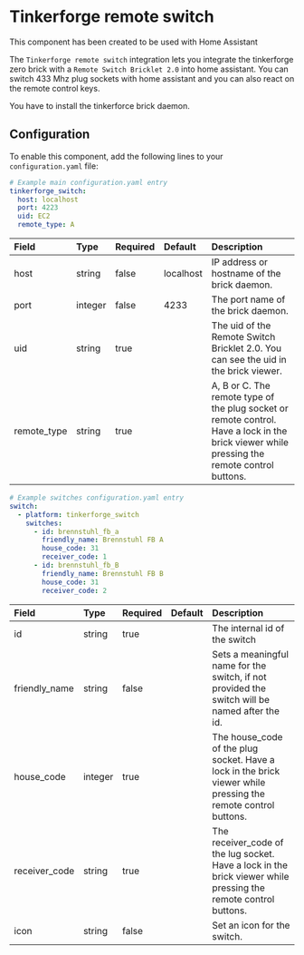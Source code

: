 # Tinkerforge remote switch
This component has been created to be used with Home Assistant

The `Tinkerforge remote switch` integration lets you integrate the tinkerforge zero brick with a `Remote Switch Bricklet 2.0` into home assistant.
You can switch 433 Mhz plug sockets with home assistant and you can also react on the remote control keys.

You have to install the tinkerforce brick daemon.

## Configuration

To enable this component, add the following lines to your `configuration.yaml` file:

```yaml
# Example main configuration.yaml entry
tinkerforge_switch:
  host: localhost
  port: 4223
  uid: EC2
  remote_type: A
```

| Field | Type | Required | Default | Description |
|:----- |:---- |:-------- |:------- |:----------- |
| host  | string | false | localhost | IP address or hostname of the brick daemon. |
| port  | integer | false | 4233    | The port name of the brick daemon. |
| uid   | string | true   |         | The uid of the Remote Switch Bricklet 2.0. You can see the uid in the brick viewer. |
| remote_type | string | true |     | A, B or C. The remote type of the plug socket or remote control. Have a lock in the brick viewer while pressing the remote control buttons. |

```yaml
# Example switches configuration.yaml entry
switch:
  - platform: tinkerforge_switch
    switches:
      - id: brennstuhl_fb_a
        friendly_name: Brennstuhl FB A
        house_code: 31
        receiver_code: 1
      - id: brennstuhl_fb_B
        friendly_name: Brennstuhl FB B
        house_code: 31
        receiver_code: 2
```

| Field | Type | Required | Default | Description |
|:----- |:---- |:-------- |:------- |:----------- |
| id  | string | true |   | The internal id of the switch |
| friendly_name | string | false |  | Sets a meaningful name for the switch, if not provided the switch will be named after the id. |
| house_code | integer | true   |   | The house_code of the plug socket. Have a lock in the brick viewer while pressing the remote control buttons. |
| receiver_code | string | true |   | The receiver_code of the lug socket. Have a lock in the brick viewer while pressing the remote control buttons. |
| icon | string | false |   | Set an icon for the switch. |

